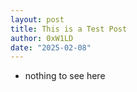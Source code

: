 ```yaml
---
layout: post
title: This is a Test Post
author: 0xW1LD
date: "2025-02-08"
---
```


- nothing to see here